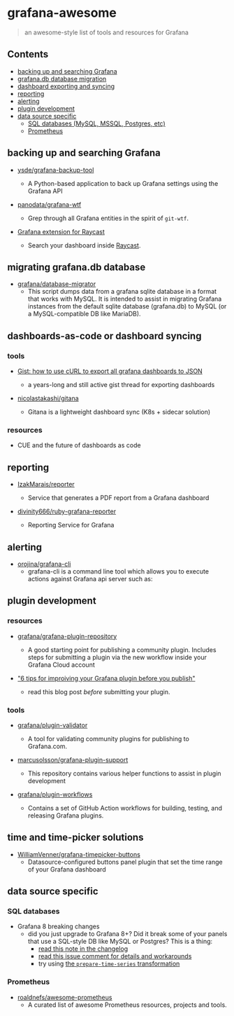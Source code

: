 # grafana-awesome

> an awesome-style list of tools and resources for Grafana

## Contents

- [backing up and searching Grafana](#backing-up-and-searching-grafana)
- [grafana.db database migration](#migrating-grafanadb-database)
- [dashboard exporting and syncing](#dashboards-as-code-or-dashboard-syncing)
- [reporting](#reporting)
- [alerting](#alerting)
- [plugin development](#plugin-development)
- [data source specific](#data-source-specific)
    - [SQL databases (MySQL, MSSQL, Postgres, etc)](#sql-databases)
    - [Prometheus](#prometheus)

## backing up and searching Grafana

- [ysde/grafana-backup-tool](https://github.com/ysde/grafana-backup-tool)
    - A Python-based application to back up Grafana settings using the Grafana API

- [panodata/grafana-wtf](https://github.com/panodata/grafana-wtf)
    - Grep through all Grafana entities in the spirit of `git-wtf`.

- [Grafana extension for Raycast](https://github.com/raycast/extensions/tree/main/extensions/grafana)
    - Search your dashboard inside [Raycast](https://www.raycast.com/).

## migrating grafana.db database

- [grafana/database-migrator](https://github.com/grafana/database-migrator)
    - This script dumps data from a grafana sqlite database in a format that works with MySQL. It is intended to assist in migrating Grafana instances from the default sqlite database (grafana.db) to MySQL (or a MySQL-compatible DB like MariaDB).

## dashboards-as-code or dashboard syncing

### tools

- [Gist: how to use cURL to export all grafana dashboards to JSON](https://gist.github.com/crisidev/bd52bdcc7f029be2f295#gistcomment-3975489)
    - a years-long and still active gist thread for exporting dashboards

- [nicolastakashi/gitana](https://github.com/nicolastakashi/gitana)
    - Gitana is a lightweight dashboard sync (K8s + sidecar solution)

### resources

- CUE and the future of dashboards as code

## reporting

- [IzakMarais/reporter](https://github.com/IzakMarais/reporter)
    - Service that generates a PDF report from a Grafana dashboard

- [divinity666/ruby-grafana-reporter](https://github.com/divinity666/ruby-grafana-reporter)
    - Reporting Service for Grafana

## alerting

- [orojina/grafana-cli](https://github.com/orojina/grafana-cli)
    - grafana-cli is a command line tool which allows you to execute actions against Grafana api server such as:

## plugin development

### resources

- [grafana/grafana-plugin-repository](https://github.com/grafana/grafana-plugin-repository)
    - A good starting point for publishing a community plugin. Includes steps for submitting a plugin via the new workflow inside your Grafana Cloud account

- ["6 tips for improiving your Grafana plugin before you publish"](https://grafana.com/blog/2021/01/21/6-tips-for-improving-your-grafana-plugin-before-you-publish/)
    - read this blog post _before_ submitting your plugin.

### tools

- [grafana/plugin-validator](https://github.com/grafana/plugin-validator)
    - A tool for validating community plugins for publishing to Grafana.com.

- [marcusolsson/grafana-plugin-support](https://github.com/marcusolsson/grafana-plugin-support)
    - This repository contains various helper functions to assist in plugin development

- [grafana/plugin-workflows](https://github.com/grafana/plugin-workflows)
    - Contains a set of GitHub Action workflows for building, testing, and releasing Grafana plugins.

## time and time-picker solutions

- [WilliamVenner/grafana-timepicker-buttons](https://github.com/WilliamVenner/grafana-timepicker-buttons)
    - Datasource-configured buttons panel plugin that set the time range of your Grafana dashboard
    
## data source specific

### SQL databases

- Grafana 8 breaking changes
    - did you just upgrade to Grafana 8+? Did it break some of your panels that use a SQL-style DB like MySQL or Postgres? This is a thing:
        - [read this note in the changelog](https://grafana.com/docs/grafana/latest/installation/upgrading/#postgres-mysql-microsoft-sql-server-data-sources)
        - [read this issue comment for details and workarounds](https://github.com/grafana/grafana/issues/35534#issuecomment-861519658)
        - try using [the `prepare-time-series` transformation](https://grafana.com/docs/grafana/latest/panels/transformations/types-options/#prepare-time-series)

### Prometheus

- [roaldnefs/awesome-prometheus](https://github.com/roaldnefs/awesome-prometheus)
    - A curated list of awesome Prometheus resources, projects and tools.